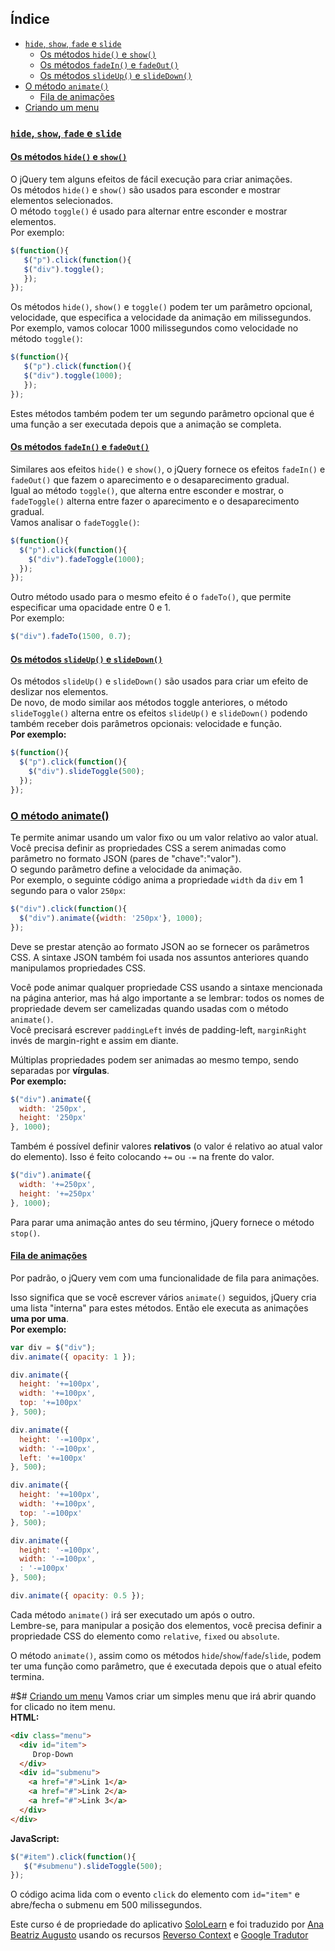 ## Índice
- [`hide`, `show`, `fade` e `slide`](#hide-show-fade-e-slide)
   - [Os métodos `hide()` e `show()`](#os-métodos-hide-e-show)
   - [Os métodos `fadeIn()` e `fadeOut()`](#os-métodos-fadein-e-fadeout)
   - [Os métodos `slideUp()` e `slideDown()`](#os-métodos-slideup-e-slidedown)
- [O método `animate()`](#o-método-animate)
   - [Fila de animações](#fila-de-animações)
- [Criando um menu](#criando-um-menu)

### [`hide`, `show`, `fade` e `slide`](#índice)
#### [Os métodos `hide()` e `show()`](#índice)
O jQuery tem alguns efeitos de fácil execução para criar animações.<br>
Os métodos `hide()` e `show()` são usados para esconder e mostrar elementos selecionados.<br>
O método `toggle()` é usado para alternar entre esconder e mostrar elementos.<br>
Por exemplo:

```javascript
$(function(){
   $("p").click(function(){
   $("div").toggle();
   });
});
```

Os métodos `hide()`, `show()` e `toggle()` podem ter um parâmetro opcional, velocidade, que especifica a velocidade da animação em milissegundos.<br>
Por exemplo, vamos colocar 1000 milissegundos como velocidade no método `toggle()`:

```javascript
$(function(){
   $("p").click(function(){
   $("div").toggle(1000);
   });
});
```

Estes métodos também podem ter um segundo parâmetro opcional que é uma função a ser executada depois que a animação se completa.

#### [Os métodos `fadeIn()` e `fadeOut()`](#índice)
Similares aos efeitos `hide()` e `show()`, o jQuery fornece os efeitos `fadeIn()` e `fadeOut()` que fazem o aparecimento e o desaparecimento gradual.<br>
Igual ao método `toggle()`, que alterna entre esconder e mostrar, o `fadeToggle()` alterna entre fazer o aparecimento e o desaparecimento gradual.<br>
Vamos analisar o `fadeToggle()`:

```javascript
$(function(){
  $("p").click(function(){
    $("div").fadeToggle(1000);
  });
});
```

Outro método usado para o mesmo efeito é o `fadeTo()`, que permite especificar uma opacidade entre 0 e 1.<br>
Por exemplo:

```javascript
$("div").fadeTo(1500, 0.7);
```

#### [Os métodos `slideUp()` e `slideDown()`](#índice)
Os métodos `slideUp()` e `slideDown()` são usados para criar um efeito de deslizar nos elementos.<br>
De novo, de modo similar aos métodos toggle anteriores, o método `slideToggle()` alterna entre os efeitos `slideUp()` e `slideDown()` podendo também receber dois parâmetros opcionais: velocidade e função.<br>
__Por exemplo:__

```javascript
$(function(){
  $("p").click(function(){
    $("div").slideToggle(500);
  });
});
```

### [O método animate()](#índice)
Te permite animar usando um valor fixo ou um valor relativo ao valor atual.<br>
Você precisa definir as propriedades CSS a serem animadas como parâmetro no formato JSON (pares de "chave":"valor").<br>
O segundo parâmetro define a velocidade da animação.<br>
Por exemplo, o seguinte código anima a propriedade `width` da `div` em 1 segundo para o valor `250px`:

```javascript
$("div").click(function(){
  $("div").animate({width: '250px'}, 1000);
});
```

Deve se prestar atenção ao formato JSON ao se fornecer os parâmetros CSS. A sintaxe JSON também foi usada nos assuntos anteriores quando manipulamos propriedades CSS.

Você pode animar qualquer propriedade CSS usando a sintaxe mencionada na página anterior, mas há algo importante a se lembrar: todos os nomes de propriedade devem ser camelizadas quando usadas com o método `animate()`.<br>
Você precisará escrever `paddingLeft` invés de padding-left, `marginRight` invés de margin-right e assim em diante.

Múltiplas propriedades podem ser animadas ao mesmo tempo, sendo separadas por __vírgulas__.<br>
__Por exemplo:__

```javascript
$("div").animate({
  width: '250px',
  height: '250px'
}, 1000);
```

Também é possível definir valores __relativos__ (o valor é relativo ao atual valor do elemento). Isso é feito colocando `+=` ou `-=` na frente do valor.

```javascript
$("div").animate({
  width: '+=250px',
  height: '+=250px'
}, 1000);
```

Para parar uma animação antes do seu término, jQuery fornece o método `stop()`.

#### [Fila de animações](#índice)
Por padrão, o jQuery vem com uma funcionalidade de fila para animações.

Isso significa que se você escrever vários `animate()` seguidos, jQuery cria uma lista "interna" para estes métodos. Então ele executa as animações __uma por uma__.<br>
__Por exemplo:__

```javascript
var div = $("div");
div.animate({ opacity: 1 });

div.animate({
  height: '+=100px',
  width: '+=100px',
  top: '+=100px'
}, 500);

div.animate({
  height: '-=100px',
  width: '-=100px',
  left: '+=100px'
}, 500);

div.animate({
  height: '+=100px',
  width: '+=100px',
  top: '-=100px'
}, 500);

div.animate({
  height: '-=100px',
  width: '-=100px',
  : '-=100px'
}, 500);

div.animate({ opacity: 0.5 });
```
Cada método `animate()` irá ser executado um após o outro.<br>
Lembre-se, para manipular a posição dos elementos, você precisa definir a propriedade CSS do elemento como `relative`, `fixed` ou `absolute`.

O método `animate()`, assim como os métodos `hide`/`show`/`fade`/`slide`, podem ter uma função como parâmetro, que é executada depois que o atual efeito termina.

#$# [Criando um menu](#índice)
Vamos criar um simples menu que irá abrir quando for clicado no item menu.<br>__HTML:__

```html
<div class="menu">
  <div id="item">
     Drop-Down
  </div>
  <div id="submenu">
    <a href="#">Link 1</a>
    <a href="#">Link 2</a>
    <a href="#">Link 3</a>
  </div>
</div>
```

__JavaScript:__

```javascript
$("#item").click(function(){
   $("#submenu").slideToggle(500);
});
```

O código acima lida com o evento `click` do elemento com `id="item"` e abre/fecha o submenu em 500 milissegundos.

Este curso é de propriedade do aplicativo
[SoloLearn](https://play.google.com/store/apps/details?id=com.sololearn) e foi traduzido por [Ana Beatriz Augusto](https://www.linkedin.com/in/anabeatrizz) usando os recursos [Reverso Context](https://context.reverso.net/translation/) e [Google Tradutor](https://translate.google.com.br/?hl=pt-BR)
<!--stackedit_data:
eyJoaXN0b3J5IjpbMTUzOTk5NjM2XX0=
-->